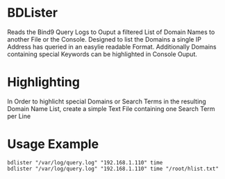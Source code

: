 # BDLister
Reads the Bind9 Query Logs to Ouput a filtered List of Domain Names to another File or the Console. Designed to list the Domains a single IP Address has queried in an easylie readable Format. Additionally Domains containing special Keywords can be highlighted in Console Ouput.

# Highlighting
In Order to highlicht special Domains or Search Terms in the resulting Domain Name List, create a simple Text File containing one Search Term per Line

# Usage Example
    
    bdlister "/var/log/query.log" "192.168.1.110" time
    bdlister "/var/log/query.log" "192.168.1.110" time "/root/hlist.txt"
